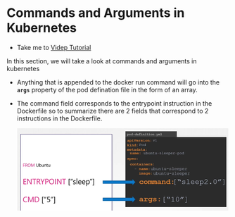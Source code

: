 # Commands and Arguments in Kubernetes
  - Take me to [Videp Tutorial](https://kodekloud.com/courses/539883/lectures/9808202)

In this section, we will take a look at commands and arguments in kubernetes

- Anything that is appended to the docker run command will go into the **`args`** property of the pod defination file in the form of an array.
- The command field corresponds to the entrypoint instruction in the Dockerfile so to summarize there are 2 fields that correspond to 2 instructions in the Dockerfile.
  
  ![args](../../images/args.PNG)
  

